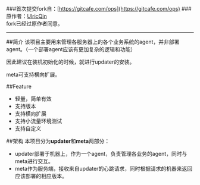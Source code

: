 ###首次提交fork自：[https://gitcafe.com/ops](https://gitcafe.com/ops)
###原作者：[UlricQin](http://ulricqin.com)
<br/>
fork已经过原作者同意。

---
##简介
该项目主要用来管理各服务器上的各个业务系统的agent，并非部署agent。（一个部署agent应该有更加复杂的逻辑和功能）

因此建议在装机初始化的时候，就进行updater的安装。

meta可支持横向扩展。

##Feature
- 轻量，简单有效
- 支持版本
- 支持横向扩展
- 支持小流量环境测试
- 支持自定义

##架构
本项目分为**updater**和**meta**两部分：

- updater部署于机器上，作为一个agent，负责管理各业务的agent，同时与meta进行交互。
- meta作为服务端，接收来自updater的心跳请求，同时根据请求的机器来返回应该部署的相应版本。
